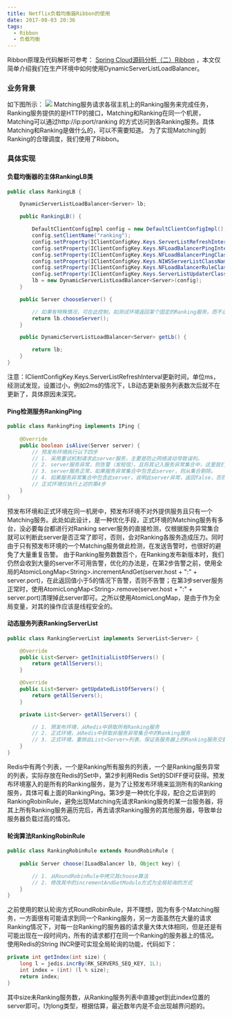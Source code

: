 ```yaml
---
title: Netflix负载均衡器Ribbon的使用
date: 2017-08-03 20:36
tags:
  - Ribbon
  - 负载均衡
---
```


Ribbon原理及代码解析可参考： [Spring Cloud源码分析（二）Ribbon](http://blog.didispace.com/springcloud-sourcecode-ribbon/) ，本文仅简单介绍我们在生产环境中如何使用DynamicServerListLoadBalancer。

### 业务背景
如下图所示：
![](/img/matching_ranking.png)
Matching服务请求各宿主机上的Ranking服务来完成任务，Ranking服务提供的是HTTP的接口，Matching和Ranking在同一个机房，Matching可以通过http://ip:port/ranking 的方式访问到各Ranking服务。具体Matching和Ranking是做什么的，可以不需要知道。
为了实现Matching到Ranking的合理调度，我们使用了Ribbon。

<!--more-->

### 具体实现
#### 负载均衡器的主体RankingLB类
``` java
public class RankingLB {

    DynamicServerListLoadBalancer<Server> lb;

    public RankingLB() {

        DefaultClientConfigImpl config = new DefaultClientConfigImpl();
        config.setClientName("ranking");
        config.setProperty(IClientConfigKey.Keys.ServerListRefreshInterval, 2 * 60 * 1000); // 2分钟更新一次Ranking服务列表
        config.setProperty(IClientConfigKey.Keys.NFLoadBalancerPingInterval, 15); // 注意单位s，用于ping检测各Ranking服务是否可用
        config.setProperty(IClientConfigKey.Keys.NFLoadBalancerPingClassName, RankingPing.class.getName()); // 实现我们自己的Ping检测服务
        config.setProperty(IClientConfigKey.Keys.NIWSServerListClassName, RankingServerList.class.getName()); // 实现我们自己的Ranking服务列表
        config.setProperty(IClientConfigKey.Keys.NFLoadBalancerRuleClassName,RankingRobinRule.class.getName()); // 实现我们自己的负载均衡算法
        config.setProperty(IClientConfigKey.Keys.ServerListUpdaterClassName, PollingServerListUpdater.class.getName());
        lb = new DynamicServerListLoadBalancer<Server>(config);
    }

    public Server chooseServer() {

        // 如果有特殊情况，可在此控制，如测试环境返回某个固定的Ranking服务，而不走LB挑选。
        return lb.chooseServer();
    }

    public DynamicServerListLoadBalancer<Server> getLb() {

        return lb;
    }
}
```
注意：IClientConfigKey.Keys.ServerListRefreshInterval更新时间，单位ms，经测试发现，设置过小，例如2ms的情况下，LB动态更新服务列表数次后就不在更新了，具体原因未深究。

#### Ping检测服务RankingPing
``` java
public class RankingPing implements IPing {
	
	@Override
	public boolean isAlive(Server server) {
        // 预发布环境执行以下四步
        // 1. 采用重试机制请求此server服务，主要是防止网络波动导致误判。
        // 2. server服务异常，则告警（发短信），且将其记入服务异常集合中，这里我们使用了Redis作为此集合。
        // 3. server服务正常，如果服务异常集合中包含此server，则从集合剔除。
        // 4. 如果服务异常集合中包含此server，说明此server异常，返回false，否则，返回true
        // 正式环境仅执行上述的第4步
	}
}
```
预发布环境和正式环境在同一机房中，预发布环境不对外提供服务且只有一个Matching服务。此处如此设计，是一种优化手段，正式环境的Matching服务有多台，没必要每台都进行对Ranking server服务的直接检测，仅根据服务异常集合就可以判断此server是否正常了即可，否则，会对Ranking各服务造成压力。同时由于只有预发布环境的一个Matching服务做此检测，在发送告警时，也很好的避免了大量重复告警。
由于Ranking服务数数百个，在Ranking发布新版本时，我们仍然会收到大量的server不可用告警，优化的办法是，在第2步告警之前，使用全局的AtomicLongMap&lt;String&gt;.incrementAndGet(server.host + ":" + server.port)，在此返回值小于5的情况下告警，否则不告警；在第3步server服务正常时，使用AtomicLongMap&lt;String&gt;.remove(server.host + ":" + server.port)清理掉此server即可。之所以使用AtomicLongMap，是由于作为全局变量，对其的操作应该是线程安全的。

#### 动态服务列表RankingServerList
``` java
public class RankingServerList implements ServerList<Server> {

	@Override
	public List<Server> getInitialListOfServers() {
		return getAllServers();
	}

	@Override
	public List<Server> getUpdatedListOfServers() {
		return getAllServers();
	}

	private List<Server> getAllServers() {

        // 1. 预发布环境，从Redis中获取所有Ranking服务
        // 2. 正式环境，从Redis中获取非服务异常集合中的Ranking服务
        // 3. 正式环境，重排此List<Server>列表，保证各服务器上的Ranking服务交替出现
	}
}
```
Redis中有两个列表，一个是Ranking所有服务的列表，一个是Ranking服务异常的列表，实际存放在Redis的Set中，第2步利用Redis Set的SDIFF便可获得。预发布环境塞入的是所有的Ranking服务，是为了让预发布环境来监测所有的Ranking服务，具体可看上面的RankingPing。第3步是一种优化手段，配合之后讲到的RankingRobinRule，避免出现Matching先请求Ranking服务的某一台服务器，将其上所有Ranking服务遍历完后，再去请求Ranking服务的其他服务器，导致单台服务器负载过高的情况。

#### 轮询算法RankingRobinRule
``` java
public class RankingRobinRule extends RoundRobinRule {
    
	public Server choose(ILoadBalancer lb, Object key) {

		// 1. 从RoundRobinRule中拷贝其choose算法
        // 2. 修改其中的incrementAndGetModulo方式为全局轮询的方式
	}
}
```
之前使用的默认轮询方式RoundRobinRule，并不理想，因为有多个Matching服务，一方面很有可能请求到同一个Ranking服务，另一方面虽然在大量的请求Ranking情况下，对每一台Ranking的服务器的请求量大体大体相同，但是还是有可能出现在一段时间内，所有的请求都打在同一个Ranking的服务器上的情况。
使用Redis的String INCR便可实现全局轮询的功能，代码如下：
``` java
private int getIndex(int size) {
	long l = jedis.incrBy(RK_SERVERS_SEQ_KEY, 1L);
	int index = (int) (l % size);
	return index;
}
```
其中size未Ranking服务数，从Ranking服务列表中直接get到此index位置的server即可。l为long类型，根据估算，最近数年内是不会出现越界问题的。

